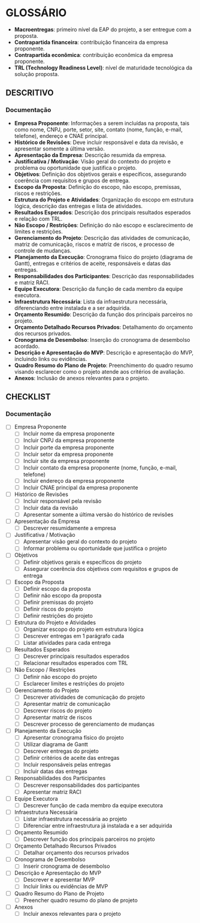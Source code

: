 # GLOSSÁRIO
- **Macroentregas**: primeiro nível da EAP do projeto, a ser entregue com a proposta.
- **Contrapartida financeira**: contribuição financeira da empresa proponente.
- **Contrapartida econômica**: contribuição econômica da empresa proponente.
- **TRL (Technology Readiness Level)**: nível de maturidade tecnológica da solução proposta.

## DESCRITIVO

### Documentação
- **Empresa Proponente**: Informações a serem incluídas na proposta, tais como nome, CNPJ, porte, setor, site, contato (nome, função, e-mail, telefone), endereço e CNAE principal.
- **Histórico de Revisões**: Deve incluir responsável e data da revisão, e apresentar somente a última versão.
- **Apresentação da Empresa**: Descrição resumida da empresa.
- **Justificativa / Motivação**: Visão geral do contexto do projeto e problema ou oportunidade que justifica o projeto.
- **Objetivos**: Definição dos objetivos gerais e específicos, assegurando coerência com requisitos e grupos de entrega.
- **Escopo da Proposta**: Definição do escopo, não escopo, premissas, riscos e restrições.
- **Estrutura do Projeto e Atividades**: Organização do escopo em estrutura lógica, descrição das entregas e lista de atividades.
- **Resultados Esperados**: Descrição dos principais resultados esperados e relação com TRL.
- **Não Escopo / Restrições**: Definição do não escopo e esclarecimento de limites e restrições.
- **Gerenciamento do Projeto**: Descrição das atividades de comunicação, matriz de comunicação, riscos e matriz de riscos, e processo de controle de mudanças.
- **Planejamento da Execução**: Cronograma físico do projeto (diagrama de Gantt), entregas e critérios de aceite, responsáveis e datas das entregas.
- **Responsabilidades dos Participantes**: Descrição das responsabilidades e matriz RACI.
- **Equipe Executora**: Descrição da função de cada membro da equipe executora.
- **Infraestrutura Necessária**: Lista da infraestrutura necessária, diferenciando entre instalada e a ser adquirida.
- **Orçamento Resumido**: Descrição da função dos principais parceiros no projeto.
- **Orçamento Detalhado Recursos Privados**: Detalhamento do orçamento dos recursos privados.
- **Cronograma de Desembolso**: Inserção do cronograma de desembolso acordado.
- **Descrição e Apresentação do MVP**: Descrição e apresentação do MVP, incluindo links ou evidências.
- **Quadro Resumo do Plano de Projeto**: Preenchimento do quadro resumo visando esclarecer como o projeto atende aos critérios de avaliação.
- **Anexos**: Inclusão de anexos relevantes para o projeto.

## CHECKLIST

### Documentação
- [ ] Empresa Proponente
  - [ ] Incluir nome da empresa proponente
  - [ ] Incluir CNPJ da empresa proponente
  - [ ] Incluir porte da empresa proponente
  - [ ] Incluir setor da empresa proponente
  - [ ] Incluir site da empresa proponente
  - [ ] Incluir contato da empresa proponente (nome, função, e-mail, telefone)
  - [ ] Incluir endereço da empresa proponente
  - [ ] Incluir CNAE principal da empresa proponente
- [ ] Histórico de Revisões
  - [ ] Incluir responsável pela revisão
  - [ ] Incluir data da revisão
  - [ ] Apresentar somente a última versão do histórico de revisões
- [ ] Apresentação da Empresa
  - [ ] Descrever resumidamente a empresa
- [ ] Justificativa / Motivação
  - [ ] Apresentar visão geral do contexto do projeto
  - [ ] Informar problema ou oportunidade que justifica o projeto
- [ ] Objetivos
  - [ ] Definir objetivos gerais e específicos do projeto
  - [ ] Assegurar coerência dos objetivos com requisitos e grupos de entrega
- [ ] Escopo da Proposta
  - [ ] Definir escopo da proposta
  - [ ] Definir não escopo da proposta
  - [ ] Definir premissas do projeto
  - [ ] Definir riscos do projeto
  - [ ] Definir restrições do projeto
- [ ] Estrutura do Projeto e Atividades
  - [ ] Organizar escopo do projeto em estrutura lógica
  - [ ] Descrever entregas em 1 parágrafo cada
  - [ ] Listar atividades para cada entrega
- [ ] Resultados Esperados
  - [ ] Descrever principais resultados esperados
  - [ ] Relacionar resultados esperados com TRL
- [ ] Não Escopo / Restrições
  - [ ] Definir não escopo do projeto
  - [ ] Esclarecer limites e restrições do projeto
- [ ] Gerenciamento do Projeto
  - [ ] Descrever atividades de comunicação do projeto
  - [ ] Apresentar matriz de comunicação
  - [ ] Descrever riscos do projeto
  - [ ] Apresentar matriz de riscos
  - [ ] Descrever processo de gerenciamento de mudanças
- [ ] Planejamento da Execução
  - [ ] Apresentar cronograma físico do projeto
  - [ ] Utilizar diagrama de Gantt
  - [ ] Descrever entregas do projeto
  - [ ] Definir critérios de aceite das entregas
  - [ ] Incluir responsáveis pelas entregas
  - [ ] Incluir datas das entregas
- [ ] Responsabilidades dos Participantes
  - [ ] Descrever responsabilidades dos participantes
  - [ ] Apresentar matriz RACI
- [ ] Equipe Executora
  - [ ] Descrever função de cada membro da equipe executora
- [ ] Infraestrutura Necessária
  - [ ] Listar infraestrutura necessária ao projeto
  - [ ] Diferenciar entre infraestrutura já instalada e a ser adquirida
- [ ] Orçamento Resumido
  - [ ] Descrever função dos principais parceiros no projeto
- [ ] Orçamento Detalhado Recursos Privados
  - [ ] Detalhar orçamento dos recursos privados
- [ ] Cronograma de Desembolso
  - [ ] Inserir cronograma de desembolso
- [ ] Descrição e Apresentação do MVP
  - [ ] Descrever e apresentar MVP
  - [ ] Incluir links ou evidências de MVP
- [ ] Quadro Resumo do Plano de Projeto
  - [ ] Preencher quadro resumo do plano de projeto
- [ ] Anexos
  - [ ] Incluir anexos relevantes para o projeto